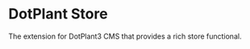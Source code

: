 DotPlant Store
==============

The extension for DotPlant3 CMS that provides a rich store functional.
